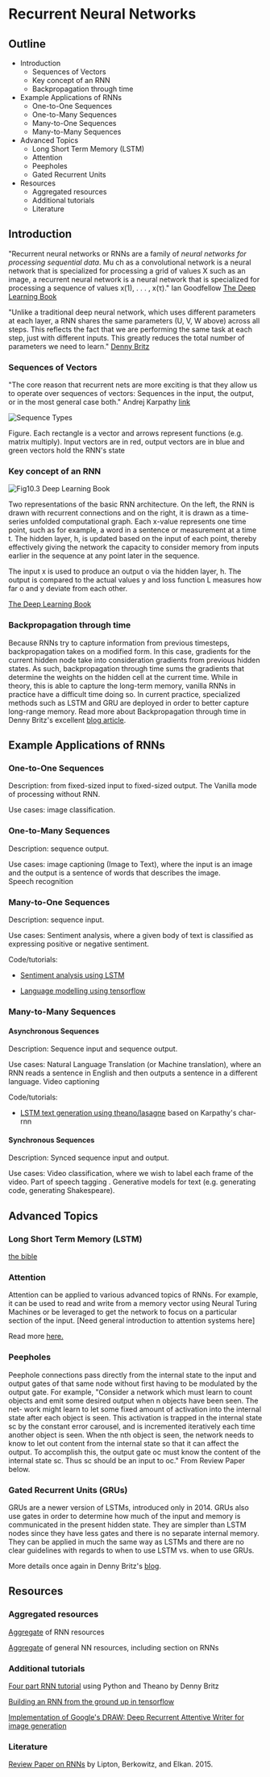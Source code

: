 # Recurrent Neural Networks
## Outline

<!-- MarkdownTOC -->

- Introduction
	- Sequences of Vectors
	- Key concept of an RNN
	- Backpropagation through time
- Example Applications of RNNs
	- One-to-One Sequences
	- One-to-Many Sequences
	- Many-to-One Sequences
	- Many-to-Many Sequences
- Advanced Topics
	- Long Short Term Memory \(LSTM\)
	- Attention
	- Peepholes
	- Gated Recurrent Units
- Resources
	- Aggregated resources
	- Additional tutorials
	- Literature

<!-- /MarkdownTOC -->

## Introduction

"Recurrent neural networks or RNNs are a family of *neural networks for processing sequential data*. Mu
ch as a convolutional network is a neural network that is specialized for processing a grid of values X such as an image, a recurrent neural network is a neural network that is specialized for processing a sequence of values x(1), . . . , x(τ)." Ian Goodfellow [The Deep Learning Book](http://www.deeplearningbook.org/contents/rnn.html)

"Unlike a traditional deep neural network, which uses different parameters at each layer, a RNN shares the same parameters (U, V, W above) across all steps. This reflects the fact that we are performing the same task at each step, just with different inputs. This greatly reduces the total number of parameters we need to learn." [Denny Britz](http://www.wildml.com/2015/09/recurrent-neural-networks-tutorial-part-1-introduction-to-rnns/)

### Sequences of Vectors
"The core reason that recurrent nets are more exciting is that they allow us to operate over sequences of vectors: Sequences in the input, the output, or in the most general case both." Andrej Karpathy [link](http://karpathy.github.io/2015/05/21/rnn-effectiveness/)

![Sequence Types](images/RNNs-sequences-types.jpeg)

Figure. Each rectangle is a vector and arrows represent functions (e.g. matrix multiply). Input vectors are in red, output vectors are in blue and green vectors hold the RNN's state

### Key concept of an RNN
![Fig10.3 Deep Learning Book](images/DeepLearningBook_fig103.png)

Two representations of the basic RNN architecture. On the left, the RNN is drawn with recurrent connections and on the right, it is drawn as a time-series unfolded computational graph. Each x-value represents one time point, such as for example, a word in a sentence or measurement at a time t. The hidden layer, h, is updated based on the input of each point, thereby effectively giving the network the capacity to consider memory from inputs earlier in the sequence at any point later in the sequence. 

The input x is used to produce an output o via the hidden layer, h. The output is compared to the actual values y and loss function L measures how far o and y deviate from each other. 

[The Deep Learning Book](http://www.deeplearningbook.org/contents/rnn.html)

### Backpropagation through time

Because RNNs try to capture information from previous timesteps, backpropagation takes on a modified form. In this case, gradients for the current hidden node take into consideration gradients from previous hidden states. As such, backpropagation through time sums the gradients that determine the weights on the hidden cell at the current time. While in theory, this is able to capture the long-term memory, vanilla RNNs in practice have a difficult time doing so. In current practice, specialized methods such as LSTM and GRU are deployed in order to better capture long-range memory. Read more about Backpropagation through time in Denny Britz's excellent [blog article](http://www.wildml.com/2015/10/recurrent-neural-networks-tutorial-part-3-backpropagation-through-time-and-vanishing-gradients/).

## Example Applications of RNNs

### One-to-One Sequences
Description: from fixed-sized input to fixed-sized output. The Vanilla mode of processing without RNN.

Use cases: image classification.

### One-to-Many Sequences
Description: sequence output.

Use cases: image captioning (Image to Text), where the input is an image and the output is a sentence of words that describes the image.  
Speech recognition

### Many-to-One Sequences
Description: sequence input.

Use cases: Sentiment analysis, where a given body of text is classified as expressing positive or negative sentiment.

Code/tutorials:
- [Sentiment analysis using LSTM](http://deeplearning.net/tutorial/lstm.html) 

- [Language modelling using tensorflow](https://www.tensorflow.org/tutorials/recurrent)

### Many-to-Many Sequences
#### Asynchronous Sequences
Description: Sequence input and sequence output.

Use cases: Natural Language Translation (or Machine translation), where an RNN reads a sentence in English and then outputs a sentence in a different language.  Video captioning

Code/tutorials:
- [LSTM text generation using theano/lasagne](http://deeplearning.net/tutorial/lstm.html) based on Karpathy's char-rnn

#### Synchronous Sequences
Description: Synced sequence input and output.

Use cases: Video classification, where we wish to label each frame of the video.  Part of speech tagging . Generative models for text (e.g. generating code, generating Shakespeare).


## Advanced Topics 

### Long Short Term Memory (LSTM)
[the bible](http://colah.github.io/posts/2015-08-Understanding-LSTMs/)

### Attention
Attention can be applied to various advanced topics of RNNs. For example, it can be used to read and write from a memory vector using Neural Turing Machines or be leveraged to get the network to focus on a particular section of the input. [Need general introduction to attention systems here]

Read more [here.](http://distill.pub/2016/augmented-rnns/)

### Peepholes
Peephole connections pass directly from the internal state to the input and output gates of that same node without first having to be modulated by the output gate. 
For example, "Consider a network which must learn to count objects and emit some desired output when n objects have been seen. The net- work might learn to let some fixed amount of activation into the internal state after each object is seen. This activation is trapped in the internal state sc by the constant error carousel, and is incremented iteratively each time another object is seen. When the nth object is seen, the network needs to know to let out content from the internal state so that it can affect the output. To accomplish this, the output gate oc must know the content of the internal state sc. Thus sc should be an input to oc." From Review Paper below. 

### Gated Recurrent Units (GRUs)
GRUs are a newer version of LSTMs, introduced only in 2014. GRUs also use gates in order to determine how much of the input and memory is communicated in the present hidden state. They are simpler than LSTM nodes since they have less gates and there is no separate internal memory. They can be applied in much the same way as LSTMs and there are no clear guidelines with regards to when to use LSTM vs. when to use GRUs. 

More details once again in Denny Britz's [blog](http://www.wildml.com/2015/10/recurrent-neural-network-tutorial-part-4-implementing-a-grulstm-rnn-with-python-and-theano/).

## Resources 
### Aggregated resources

[Aggregate](https://github.com/kjw0612/awesome-rnn) of RNN resources

[Aggregate](http://yerevann.com/a-guide-to-deep-learning/) of general NN resources, including section on RNNs

### Additional tutorials

[Four part RNN tutorial](http://www.wildml.com/2015/09/recurrent-neural-networks-tutorial-part-1-introduction-to-rnns/) using Python and Theano by Denny Britz

[Building an RNN from the ground up in tensorflow](https://r2rt.com/recurrent-neural-networks-in-tensorflow-i.html)

[Implementation of Google's DRAW: Deep Recurrent Attentive Writer for image generation](http://blog.evjang.com/2016/06/understanding-and-implementing.html)

### Literature
[Review Paper on RNNs](https://arxiv.org/abs/1506.00019) by Lipton, Berkowitz, and Elkan. 2015.

